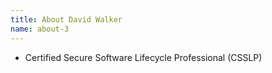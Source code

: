```yaml
---
title: About David Walker
name: about-3
---
```


* Certified Secure Software Lifecycle Professional (CSSLP)  
<div data-iframe-width="150" data-iframe-height="270" data-share-badge-id="a87ce71d-e560-43ac-8d3e-fc2fe677f1fa"></div>
  <script type="text/javascript">
    (function() {
      var s = document.createElement('script');
      s.type = 'text/javascript';
      s.async = true;
      s.src = '//cdn.youracclaim.com/assets/utilities/embed.js';
      var o = document.getElementsByTagName('script')[0];
      o.parentNode.insertBefore(s, o);
      })();
  </script>
